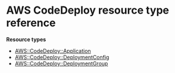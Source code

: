 # AWS CodeDeploy resource type reference<a name="AWS_CodeDeploy"></a>

**Resource types**
+ [AWS::CodeDeploy::Application](aws-resource-codedeploy-application.md)
+ [AWS::CodeDeploy::DeploymentConfig](aws-resource-codedeploy-deploymentconfig.md)
+ [AWS::CodeDeploy::DeploymentGroup](aws-resource-codedeploy-deploymentgroup.md)